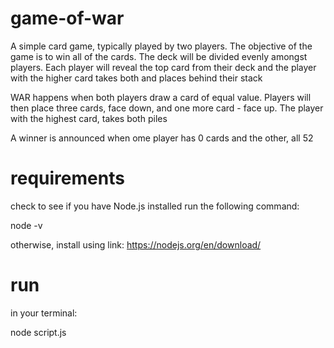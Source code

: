 # game-of-war

A simple card game, typically played by two players. The objective
of the game is to win all of the cards. The deck will be divided evenly amongst players. Each player will reveal the top card from their deck and the player with the higher card takes both and places behind their stack

WAR happens when both players draw a card of equal value. Players will then place three cards, face down, and one more card - face up. The player with the highest card, takes both piles 

A winner is announced when ome player has 0 cards and the other, all 52

# requirements

check to see if you have Node.js installed
run the following command: 

node -v

otherwise, install using link:
https://nodejs.org/en/download/

# run

in your terminal:

node script.js
